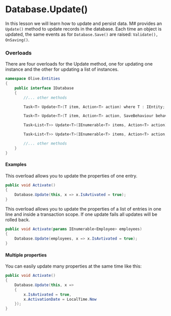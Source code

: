 # Database.Update()

In this lesson we will learn how to update and persist data. M# provides an `Update()` method to update records in the database. Each time an object is updated, the same events as for `Database.Save()` are raised: `Validate(), OnSaving()`.

### Overloads

There are four overloads for the Update method, one for updating one instance and the other for updating a list of instances.

```C#
namespace Olive.Entities
{
    public interface IDatabase
    {
        //... other methods

        Task<T> Update<T>(T item, Action<T> action) where T : IEntity;

        Task<T> Update<T>(T item, Action<T> action, SaveBehaviour behaviour) where T : IEntity;

        Task<List<T>> Update<T>(IEnumerable<T> items, Action<T> action) where T : IEntity;

        Task<List<T>> Update<T>(IEnumerable<T> items, Action<T> action, SaveBehaviour behaviour) where T : IEntity;

        //... other methods
    }
}
```

#### Examples

This overload allows you to update the properties of one entry.

```C#
public void Activate()
{
    Database.Update(this, x => x.IsAvtivated = true);
}
```

This overload allows you to update the properties of a list of entries in one line and inside a transaction scope. If one update fails all updates will be rolled back.

```C#
public void Activate(params IEnumerable<Employee> employees)
{
    Database.Update(employees, x => x.IsAvtivated = true);
}
```

#### Multiple properties

You can easily update many properties at the same time like this:

```C#
public void Activate()
{
    Database.Update(this, x => 
    {
        x.IsAvtivated = true,
        x.ActivationDate = LocalTime.Now
    });
}
```
